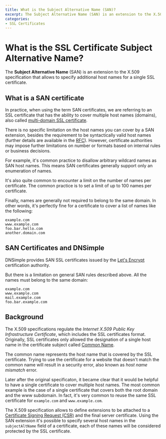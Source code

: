 ```yaml
---
title: What is the Subject Alternative Name (SAN)?
excerpt: The Subject Alternative Name (SAN) is an extension to the X.509 specification that allows to specify additional host names for a single SSL certificate.
categories:
- SSL Certificates
---
```


# What is the SSL Certificate Subject Alternative Name?

The **Subject Alternative Name** (SAN) is an extension to the X.509 specification that allows to specify additional host names for a single SSL certificate.

## What is a SAN certificate

In practice, when using the term SAN certificates, we are referring to an SSL certificate that has the ability to cover multiple host names (domains), also called [multi-domain SSL certificate](/articles/ssl-certificates-types/#multi-domain-ssl-certificates).

There is no specific limitation on the host names you can cover by a SAN extension, besides the requirement to be syntactically valid host names (further details are available in the [RFC](https://tools.ietf.org/html/rfc6818)). However, certificate authorities may impose further limitations on number or formats based on internal rules or business decisions.

For example, it's common practice to disallow arbitrary wildcard names as SAN host names. This means SAN certificates generally support only an enumeration of names.

It's also quite common to encounter a limit on the number of names per certificate. The common practice is to set a limit of up to 100 names per certificate.  

Finally, names are generally not required to belong to the same domain. In other words, it's perfectly fine for a certificate to cover a list of names like the following:

```
example.com
www.example.com
foo.bar.hello.com
another.domain.com
```

## SAN Certificates and DNSimple

DNSimple provides SAN SSL certificates issued by the [Let's Encrypt](/articles/letsencrypt) certification authority.

But there is a limitation on general SAN rules described above.
All the names must belong to the same domain:

```
example.com
www.example.com
mail.example.com
foo.bar.example.com
```

## Background

The X.509 specifications regulate the _Internet X.509 Public Key Infrastructure Certificate_, which includes the SSL certificates format. Originally, SSL certificates only allowed the designation of a single host name in the certificate subject called [Common Name](/articles/what-is-common-name).

The common name represents the host name that is covered by the SSL certificate. Trying to use the certificate for a website that doesn't match the common name will result in a security error, also known as _host name mismatch_ error. 

Later after the original specificaton, it became clear that it would be helpful to have a single certificate to cover multiple host names. The most common example is the case of a single certificate that covers both the root domain and the www subdomain. In fact, it's very common to reuse the same SSL certificate for `example.com` and `www.example.com`.

The X.509 specification allows to define extensions to be attached to a [Certificate Signing Request (CSR)](/articles/what-is-csr) and the final server certificate. Using the SAN extension it's possible to specify several host names in the `subjectAltName` field of a certificate, each of these names will be considered protected by the SSL certificate.
